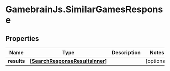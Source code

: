 # GamebrainJs.SimilarGamesResponse

## Properties

Name | Type | Description | Notes
------------ | ------------- | ------------- | -------------
**results** | [**[SearchResponseResultsInner]**](SearchResponseResultsInner.md) |  | [optional] 


